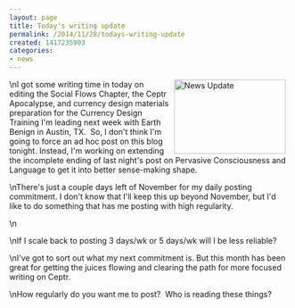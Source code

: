 ```yaml
---
layout: page
title: Today's writing update
permalink: /2014/11/28/todays-writing-update
created: 1417235903
categories:
- news
---
```

\n<img alt="News Update" src="http://www.artbrock.com{{ site.urlimg }}update.jpg" style="width: 200px; height: 133px; float: right; margin-left: 8px; margin-right: 8px;">I got some writing time in today on editing the Social Flows Chapter, the Ceptr Apocalypse, and currency design materials preparation for the Currency Design Training I'm leading next week with Earth Benign in Austin, TX. &nbsp;So, I don't think I'm going to force an ad hoc post on this blog tonight. Instead, I'm working on extending the incomplete ending of last night's post on Pervasive Consciousness and Language to get it into better sense-making shape.</p>\nThere's just a couple days left of November for my daily posting commitment. I don't know that I'll keep this up beyond November, but I'd like to do something that has me posting with high regularity.</p>\n<!--break--></p>\nIf I scale back to posting 3 days/wk or 5 days/wk will I be less reliable?</p>\nI've got to sort out what my next commitment is. But this month has been great for getting the juices flowing and clearing the path for more focused writing on Ceptr.</p>\nHow regularly do you want me to post? &nbsp;Who is reading these things?</p>
